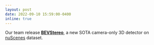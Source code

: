 ```yaml
---
layout: post
date: 2022-09-10 15:59:00-0400
inline: true
---
```


Our team release [**BEVStereo**](https://arxiv.org/abs/2209.10248), a new SOTA camera-only 3D detector on [nuScenes](https://www.nuscenes.org/?externalData=all&mapData=all&modalities=Any) dataset.
